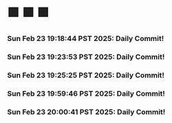 # 🟩  🟩  🟩
### Sun Feb 23 19:18:44 PST 2025: Daily Commit!
### Sun Feb 23 19:23:53 PST 2025: Daily Commit!
### Sun Feb 23 19:25:25 PST 2025: Daily Commit!
### Sun Feb 23 19:59:46 PST 2025: Daily Commit!
### Sun Feb 23 20:00:41 PST 2025: Daily Commit!

